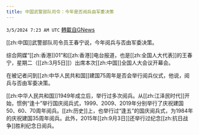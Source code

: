 ```yaml
---
title: 中国武警部队司令：今年是否阅兵由军委决策
---
```

`3/5/2024 7:23 AM UTC` [轉載自GNews](https://gnews.org/articles/2366207)

[[zh:中国]]武警部队司令员王春宁说，今年阅兵与否由军委决策。

综合网媒“[[zh:香港]]01”和[[zh:香港]]电台报道，也是[[zh:全国人大代表]]的王春宁，星期二（[[zh:3月5日]]）出席本次[[zh:中国]]全国人大会议开幕会。

在被记者问到[[zh:中华人民共和国]]建国75周年是否会举行阅兵仪式，他说，阅兵与否由军委决策。

[[zh:中华人民共和国]]1949年成立后，举行过多次阅兵。从[[zh:江泽民时代]]开始，惯例“逢十”举行国庆阅兵式，1999、2009、2019年分别举行了庆祝建国50、60、70周年阅兵。[[zh:历史]]上，也举行过“逢五”的国庆阅兵式，为1984年的庆祝建国35周年阅兵。此外，2015年[[zh:9月3日]]还举行过纪念[[zh:抗日战争]]胜利纪念日阅兵。
